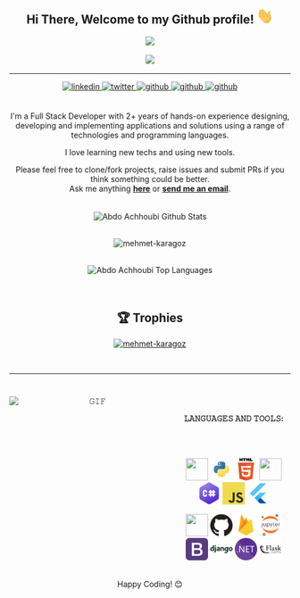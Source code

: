 <div align="center">
<h2> Hi There, Welcome to my Github profile! <img src="Hi.gif" width="30"></h2>



<p align="center">
  <a href="https://github.com/jaypavasiya"><img src="https://readme-typing-svg.herokuapp.com?lines=Software+Developer;.NET+Core%20|%20JavaScript%20|%20Java%20|%20Python%20|%20Flutter;Always%20learning%20new%20things&center=true&width=600&height=50"></a>
</p>

<a href="https://www.buymeacoffee.com/mehmetkaragozdev"><img src="https://img.buymeacoffee.com/button-api/?text=Buy me a coffee&emoji=&slug=mehmetkaragozdev&button_colour=FFDD00&font_colour=000000&font_family=Cookie&outline_colour=000000&coffee_colour=ffffff" /></a>

<hr/>
<a href="https://www.linkedin.com/in/mehmet-karagöz" target="_blank">
<img src=https://img.shields.io/badge/linkedin-%2300acee.svg?color=405DE6&style=for-the-badge&logo=linkedin&logoColor=white alt=linkedin style="margin-bottom: 5px;" />
</a>
<a href="https://twitter.com/Mehmetkaragoz07" target="_blank">
<img src=https://img.shields.io/badge/twitter-%2300acee.svg?color=1DA1F2&style=for-the-badge&logo=twitter&logoColor=white alt=twitter style="margin-bottom: 5px;" />
</a>
<a href="https://github.com/mehmet-karagoz" target="_blank">
<img src=https://img.shields.io/badge/github-%2300acee.svg?color=000000&style=for-the-badge&logo=github&logoColor=white alt=github style="margin-bottom: 5px;" />
</a>
<a href="https://gitlab.com/mehmet-karagoz" target="_blank">
<img src=https://img.shields.io/badge/gitlab-%2300acee.svg?color=6C6563&style=for-the-badge&logo=gitlab&logoColor=white alt=github style="margin-bottom: 5px;" />
</a>
<a href="https://stackoverflow.com/users/14583465/tewhem" target="_blank">
<img src=https://img.shields.io/badge/stack%20overflow-%2300acee.svg?color=FF5733&style=for-the-badge&logo=stack-overflow&logoColor=white alt=github style="margin-bottom: 5px;" />
</a>
<br />

<br />

I'm a Full Stack Developer with 2+ years of hands-on experience designing, developing and implementing applications and solutions using a range of technologies and programming languages.
<br />

I love learning new techs and using new tools.
<br />

Please feel free to clone/fork projects, raise issues and submit PRs if you think something could be better.<br />
Ask me anything **[here](https://github.com/mehmet-karagoz/mehmet-karagoz/issues/new)** or <a href="mailto:mehmetkmobil@gmail.com"><b>send me an email</b></a>.
<br />
<br />

<img align="center" src="https://github-readme-stats.vercel.app/api?username=mehmet-karagoz&include_all_commits=true&count_private=true&show_icons=true&line_height=30&theme=algolia" alt="Abdo Achhoubi Github Stats">
<br />
<br />

<p align="center"><img src="https://github-readme-streak-stats.herokuapp.com/?user=mehmet-karagoz&theme=algolia" alt="mehmet-karagoz" /></p>
<br/>
<img src="https://github-readme-stats.vercel.app/api/top-langs/?username=mehmet-karagoz&layout=compact&theme=algolia" alt="Abdo Achhoubi Top Languages"/>
<br />
<br />
<br />


</div>

<div align="center">

## 🏆 Trophies
<p align="center"> <a href="https://github.com/mehmet-karagoz"><img
      src="https://github-profile-trophy.vercel.app/?username=mehmet-karagoz&row=1&column=3&theme=algolia" alt="mehmet-karagoz" /></a>  </p>

<!-- algolia -->
<br>
<hr/>

#

<img align="left" height="300px" width="300px" alt="𝙶𝙸𝙵" src="https://camo.githubusercontent.com/3b7c592ede97b6138ffd4b1cc1541c2f3b11fd39/687474703a2f2f33312e6d656469612e74756d626c722e636f6d2f31376665613932306666333665663466356238373764353231366137616164392f74756d626c725f6d6f39786a65387a5a34317163626975666f315f313238302e676966"/>
<br/>

**𝙻𝙰𝙽𝙶𝚄𝙰𝙶𝙴𝚂 𝙰𝙽𝙳 𝚃𝙾𝙾𝙻𝚂:**  

<br/>
<br/>


<code><img height="40" width="40" src="https://images.vexels.com/media/users/3/166401/isolated/preview/b82aa7ac3f736dd78570dd3fa3fa9e24-java-programming-language-icon-by-vexels.png"></code>
<code><img height="40" width="40" src="https://raw.githubusercontent.com/github/explore/80688e429a7d4ef2fca1e82350fe8e3517d3494d/topics/python/python.png"></code>
<code><img height="40" width="40" src="https://raw.githubusercontent.com/github/explore/80688e429a7d4ef2fca1e82350fe8e3517d3494d/topics/html/html.png"></code>
<code><img height="40" width="40" src="https://cdn.iconscout.com/icon/free/png-256/css-131-722685.png"></code>
<code><img height="40" width="40" src="https://raw.githubusercontent.com/github/explore/80688e429a7d4ef2fca1e82350fe8e3517d3494d/topics/csharp/csharp.png"></code>
<code><img height="40" width="40" src="https://raw.githubusercontent.com/github/explore/80688e429a7d4ef2fca1e82350fe8e3517d3494d/topics/javascript/javascript.png"></code>
<code><img height="40" width="40" src="https://raw.githubusercontent.com/github/explore/cebd63002168a05a6a642f309227eefeccd92950/topics/flutter/flutter.png"></code>

<code><img height="40" width="40" src="https://upload.wikimedia.org/wikipedia/commons/thumb/3/3f/Git_icon.svg/1024px-Git_icon.svg.png"></code>
<code><img height="40" width="40" src="https://raw.githubusercontent.com/github/explore/80688e429a7d4ef2fca1e82350fe8e3517d3494d/topics/github-api/github-api.png"></code>
<code><img height="40" width="40" src="https://raw.githubusercontent.com/github/explore/80688e429a7d4ef2fca1e82350fe8e3517d3494d/topics/firebase/firebase.png"></code>
<code><img height="40" width="40" src="https://raw.githubusercontent.com/github/explore/80688e429a7d4ef2fca1e82350fe8e3517d3494d/topics/jupyter-notebook/jupyter-notebook.png"></code>
<code><img height="40" width="40" src="https://raw.githubusercontent.com/github/explore/80688e429a7d4ef2fca1e82350fe8e3517d3494d/topics/bootstrap/bootstrap.png"></code>
<code><img height="40" width="40" src="https://raw.githubusercontent.com/github/explore/7456fdff59816d37ef383a6c8f32a26ff7332db2/topics/django/django.png"></code>
<code><img height="40" width="40" src="https://raw.githubusercontent.com/github/explore/93d8a67084f94b2a444e510199a6e7622e5b09a3/topics/dotnet/dotnet.png"></code>
<code><img height="40" width="40" src="https://raw.githubusercontent.com/github/explore/80688e429a7d4ef2fca1e82350fe8e3517d3494d/topics/flask/flask.png"></code>


<br/>
Happy Coding! 😊
